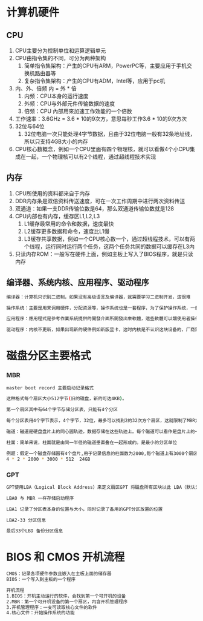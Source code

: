 # 计算机硬件
## CPU
1. CPU主要分为控制单位和运算逻辑单元
2. CPU由指令集的不同，可分为两种架构
	1. 简单指令集架构：产生的CPU有ARM，PowerPC等，主要应用于手机交换机路由器等
	2. 复杂指令集架构：产生的CPU有ADM，Intel等，应用于pc机
3. 内、外、倍频 内 = 外 *  倍
	1. 内频：CPU本身的运行速度
	2. 外频：CPU与外部元件传输数据的速度
	3. 倍频：CPU 內部用來加速工作效能的一个倍数
4. 工作速率：3.6GHz = 3.6 * 10的9次方，意思每秒工作3.6 * 10的9次方次
5. 32位与64位
	1. 32位电脑一次只能处理4字节数据，且由于32位电脑一般有32条地址线，所以只支持4GB大小的内存
6. CPU核心数概念，例如一个CPU里面有四个物理核，就可以看做4个小CPU集成在一起，一个物理核可以有2个线程，通过超线程技术实现
## 内存
1. CPU所使用的资料都来自于内存
2. DDR内存条是双倍资料传送速度，可在一次工作周期中进行两次资料传送
3. 双通道：如果一支DDR传输位数是64，那么双通道传输位数就是128
4. CPU内部也有内存，缓存区L1,L2,L3
	1. L1缓存最常用的命令和数据，速度最快
	2. L2缓存更多数据和命令，速度比L1慢
	3. L3缓存共享数据，例如一个CPU核心数一个，通过超线程技术，可以有两个线程，运行同时运行两个任务，这两个任务共同的数据可以缓存在L3内
5. 只读内存ROM：一般写在硬件上面，例如主板上写入了BIOS程序，就是只读内存

## 编译器、系统内核、应用程序、驱动程序
```bash
编译器：计算机只识别二进制，如果没有高级语言及编译器，就需要学习二进制开发，这很难

操作系统：主要是用来调用硬件，分配资源等，操作系统也是一套程序，为了保护操作系统，一般都把操作系写入ROM内存，只可读不可修改，且会提供一整套的操作系统接口给用户开发

应用程序：應用程式是參考作業系統提供的開發介面所開發出來軟體，這些軟體可以讓使用者操作，以達到某些電腦的功能利用。

驱动程序：内核不更新，如果出现新的硬件例如新版显卡，这时内核是不认识这块设备的，厂商需要参考内核暴露出来的开发手册自行开发驱动程序用来驱动这块硬件

```
# 磁盘分区主要格式
### MBR
```bash
master boot record 主要启动记录格式

这种格式每个扇区大小512字节(旧的磁盘，新的可达4KB)。

第一个扇区其中有64个字节存储分区表，只能有4个分区

每个分区表用4个字节表示，4个字节，32位，最多可以找到2的32次方个扇区，这就限制了MBR方案每个分区无法支持2TB大小的硬盘。如果4TB，可以分两个区，一个区2TB，每个分区的扇区编号是独立的，每个分区内的扇区编号从0开始，但整个硬盘的扇区编号是连续的‌

磁道：磁道是硬盘盘片上的同心圆轨迹，数据存储在这些轨迹上。每个磁道可以看作是盘片上的一个圆环。

柱面：简单来说，柱面就是由同一半径的磁道垂直叠在一起形成的。是最小的分区单位

例题：假定一个磁盘存储器有4个盘片,用于记录信息的柱面数为2000,每个磁道上有3000个扇区,每个扇区512B,则该磁盘存储器的容量约为
4 * 2 * 2000 * 3000 * 512  24GB
```
### GPT
```bash
GPT使用LBA（Logical Block Address）来定义扇区GPT 将磁盘所有区块以此 LBA（默认为 512Bytes ） 来规划

LBA0 与 MBR 一样存储启动程序

LBA1 记录了分区表本身的位置与大小，同时记录了备用的GPT分区放置的位置

LBA2-33 分区信息

最后33个LBD 备份分区信息
```
# BIOS 和 CMOS 开机流程
```bash
CMOS：记录各项硬件参数且嵌入在主板上面的储存器
BIOS：一个写入到主板的一个程序

开机流程
1.BIOS：开机主动运行的软件，会找到第一个可开机的设备
2.MBR：第一个可开机设备的第一个扇区，内含开机管理程序
3.开机管理程序：一支可读取核心文件的软件
4.核心文件：开始操作系统的功能
```
